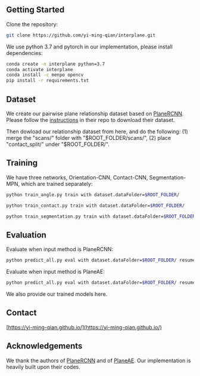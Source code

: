 ## Getting Started

Clone the repository:
```bash
git clone https://github.com/yi-ming-qian/interplane.git
```

We use python 3.7 and pytorch in our implementation, please install dependencies:
```bash
conda create -n interplane python=3.7
conda activate interplane
conda install -c menpo opencv
pip install -r requirements.txt
```

## Dataset
We create our pairwise plane relationship dataset based on [PlaneRCNN](https://github.com/NVlabs/planercnn). Please follow the [instructions](https://github.com/NVlabs/planercnn#training-data-preparation) in their repo to download their dataset.

Then dowload our relationship dataset from here, and do the following: (1) merge the "scans/" folder with "$ROOT_FOLDER/scans/", (2) place "contact_split/" under "$ROOT_FOLDER/".

## Training
We have three networks, Orientation-CNN, Contact-CNN, Segmentation-MPN, which are trained separately:
```bash
python train_angle.py train with dataset.dataFolder=$ROOT_FOLDER/
```
```bash
python train_contact.py train with dataset.dataFolder=$ROOT_FOLDER/
```
```bash
python train_segmentation.py train with dataset.dataFolder=$ROOT_FOLDER/
```

## Evaluation
Evaluate when input method is PlaneRCNN:
```bash
python predict_all.py eval with dataset.dataFolder=$ROOT_FOLDER/ resume_angle=/path/to/orientationCNN/model  resume_contact=/path/to/contactCNN/model resume_seg=/path/to/segmentationMPN/model input_method=planercnn
```
Evaluate when input method is PlaneAE:
```bash
python predict_all.py eval with dataset.dataFolder=$ROOT_FOLDER/ resume_angle=/path/to/orientationCNN/model  resume_contact=/path/to/contactCNN/model resume_seg=/path/to/segmentationMPN/model input_method=planeae
```
We also provide our trained models here.

## Contact
[https://yi-ming-qian.github.io/](https://yi-ming-qian.github.io/)

## Acknowledgements
We thank the authors of [PlaneRCNN](https://github.com/NVlabs/planercnn) and of [PlaneAE](https://github.com/svip-lab/PlanarReconstruction). Our implementation is heavily built upon their codes.
